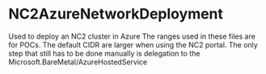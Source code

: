 # NC2AzureNetworkDeployment
Used to deploy an NC2 cluster in Azure
The ranges used in these files are for POCs. The default CIDR are larger when using the NC2 portal.
The only step that still has to be done manually is delegation to the Microsoft.BareMetal/AzureHostedService
